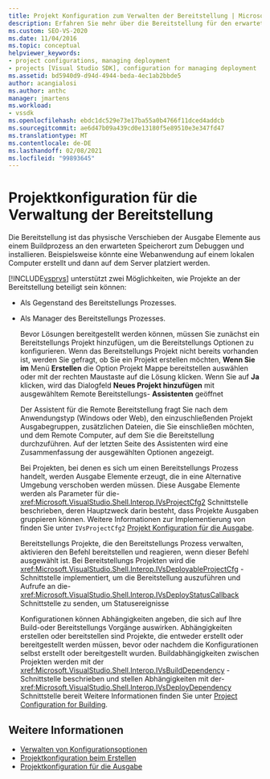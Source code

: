 ```yaml
---
title: Projekt Konfiguration zum Verwalten der Bereitstellung | Microsoft-Dokumentation
description: Erfahren Sie mehr über die Bereitstellung für den erwarteten Speicherort für Debugging und Installation und die zwei Möglichkeiten, wie Visual Studio Projekte unterstützt, die die Bereitstellung
ms.custom: SEO-VS-2020
ms.date: 11/04/2016
ms.topic: conceptual
helpviewer_keywords:
- project configurations, managing deployment
- projects [Visual Studio SDK], configuration for managing deployment
ms.assetid: bd5940d9-d94d-4944-beda-4ec1ab2bbde5
author: acangialosi
ms.author: anthc
manager: jmartens
ms.workload:
- vssdk
ms.openlocfilehash: ebdc1dc529e73e17ba55a0b4766f11dced4addcb
ms.sourcegitcommit: ae6d47b09a439cd0e13180f5e89510e3e347fd47
ms.translationtype: MT
ms.contentlocale: de-DE
ms.lasthandoff: 02/08/2021
ms.locfileid: "99893645"
---
```

# <a name="project-configuration-for-managing-deployment"></a>Projektkonfiguration für die Verwaltung der Bereitstellung
Die Bereitstellung ist das physische Verschieben der Ausgabe Elemente aus einem Buildprozess an den erwarteten Speicherort zum Debuggen und installieren. Beispielsweise könnte eine Webanwendung auf einem lokalen Computer erstellt und dann auf dem Server platziert werden.

 [!INCLUDE[vsprvs](../../code-quality/includes/vsprvs_md.md)] unterstützt zwei Möglichkeiten, wie Projekte an der Bereitstellung beteiligt sein können:

- Als Gegenstand des Bereitstellungs Prozesses.

- Als Manager des Bereitstellungs Prozesses.

  Bevor Lösungen bereitgestellt werden können, müssen Sie zunächst ein Bereitstellungs Projekt hinzufügen, um die Bereitstellungs Optionen zu konfigurieren. Wenn das Bereitstellungs Projekt nicht bereits vorhanden ist, werden Sie gefragt, ob Sie ein Projekt erstellen möchten, **Wenn Sie im** Menü **Erstellen** die Option Projekt Mappe bereitstellen auswählen oder mit der rechten Maustaste auf die Lösung klicken. Wenn Sie auf **Ja** klicken, wird das Dialogfeld **Neues Projekt hinzufügen** mit ausgewähltem Remote Bereitstellungs- **Assistenten** geöffnet

  Der Assistent für die Remote Bereitstellung fragt Sie nach dem Anwendungstyp (Windows oder Web), den einzuschließenden Projekt Ausgabegruppen, zusätzlichen Dateien, die Sie einschließen möchten, und dem Remote Computer, auf dem Sie die Bereitstellung durchzuführen. Auf der letzten Seite des Assistenten wird eine Zusammenfassung der ausgewählten Optionen angezeigt.

  Bei Projekten, bei denen es sich um einen Bereitstellungs Prozess handelt, werden Ausgabe Elemente erzeugt, die in eine Alternative Umgebung verschoben werden müssen. Diese Ausgabe Elemente werden als Parameter für die- <xref:Microsoft.VisualStudio.Shell.Interop.IVsProjectCfg2> Schnittstelle beschrieben, deren Hauptzweck darin besteht, dass Projekte Ausgaben gruppieren können. Weitere Informationen zur Implementierung von finden Sie unter `IVsProjectCfg2` [Projekt Konfiguration für die Ausgabe](../../extensibility/internals/project-configuration-for-output.md).

  Bereitstellungs Projekte, die den Bereitstellungs Prozess verwalten, aktivieren den Befehl bereitstellen und reagieren, wenn dieser Befehl ausgewählt ist. Bei Bereitstellungs Projekten wird die <xref:Microsoft.VisualStudio.Shell.Interop.IVsDeployableProjectCfg> -Schnittstelle implementiert, um die Bereitstellung auszuführen und Aufrufe an die- <xref:Microsoft.VisualStudio.Shell.Interop.IVsDeployStatusCallback> Schnittstelle zu senden, um Statusereignisse

  Konfigurationen können Abhängigkeiten angeben, die sich auf Ihre Build-oder Bereitstellungs Vorgänge auswirken. Abhängigkeiten erstellen oder bereitstellen sind Projekte, die entweder erstellt oder bereitgestellt werden müssen, bevor oder nachdem die Konfigurationen selbst erstellt oder bereitgestellt wurden. Buildabhängigkeiten zwischen Projekten werden mit der <xref:Microsoft.VisualStudio.Shell.Interop.IVsBuildDependency> -Schnittstelle beschrieben und stellen Abhängigkeiten mit der- <xref:Microsoft.VisualStudio.Shell.Interop.IVsDeployDependency> Schnittstelle bereit Weitere Informationen finden Sie unter [Project Configuration for Building](../../extensibility/internals/project-configuration-for-building.md).

## <a name="see-also"></a>Weitere Informationen
- [Verwalten von Konfigurationsoptionen](../../extensibility/internals/managing-configuration-options.md)
- [Projektkonfiguration beim Erstellen](../../extensibility/internals/project-configuration-for-building.md)
- [Projektkonfiguration für die Ausgabe](../../extensibility/internals/project-configuration-for-output.md)
